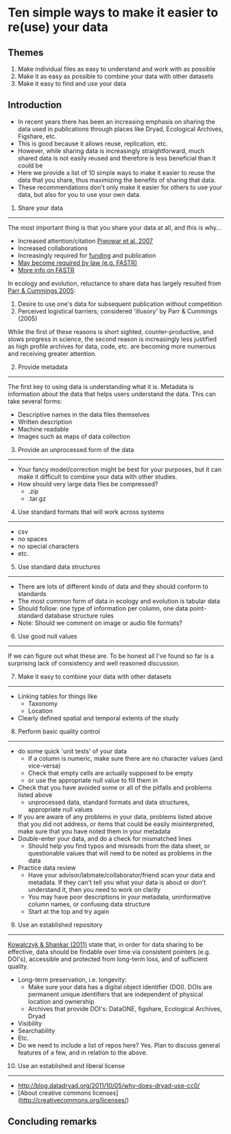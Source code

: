 Ten simple ways to make it easier to re(use) your data
======================================================

Themes
------
1. Make individual files as easy to understand and work with as possible
2. Make it as easy as possible to combine your data with other datasets
3. Make it easy to find and use your data

Introduction
------------

* In recent years there has been an increasing emphasis on sharing the
  data used in publications through places like Dryad, Ecological
  Archives, Figshare, etc.
* This is good because it allows reuse, replication, etc.
* However, while sharing data is increasingly straightforward, much
  shared data is not easily reused and therefore is less beneficial
  than it could be
* Here we provide a list of 10 simple ways to make it easier to reuse
  the data that you share, thus maximizing the benefits of sharing
  that data.
* These recommendations don't only make it easier for others to use
  your data, but also for you to use your own data.

1. Share your data
------------------

The most important thing is that you share your data at all, and this
is why...
* Increased attention/citation [Piwowar et al. 2007](http://www.plosone.org/article/info:doi%2F10.1371%2Fjournal.pone.0000308)
* Increased collaborations
* Increasingly required for [funding](http://www.nsf.gov/bfa/dias/policy/dmp.jsp) and publication
* [May become required by law (e.g. FASTR)](http://www.taxpayeraccess.org/action/FASTR_calltoaction.shtml)
* [More info on FASTR](http://www.creativecommons.org/weblog/entry/36699)

In ecology and evolution, reluctance to share data has largely resulted from [Parr & Cummings 2005](http://www.aseanbiodiversity.info/Abstract/51005017.pdf):

1. Desire to use one's data for subsequent publication without competition
2. Perceived logistical barriers; considered 'illusory' by Parr & Cummings (2005)

While the first of these reasons is short sighted, counter-productive, and slows progress in science,
the second reason is increasingly less justified as high profile archives for data, code, etc. are
becoming more numerous and receiving greater attention.



2. Provide metadata
-------------------

The first key to using data is understanding what it is. Metadata is
information about the data that helps users understand the data. This
can take several forms:

* Descriptive names in the data files themselves
* Written description
* Machine readable
* Images such as maps of data collection


3. Provide an unprocessed form of the data
------------------------------------------

* Your fancy model/correction might be best for your purposes, but it
can make it difficult to combine your data with other studies.
* How should very large data files be compressed?
	* .zip
	* .tar.gz
	

4. Use standard formats that will work across systems
------------------------------------------------------

* csv
* no spaces
* no special characters
* etc.


5. Use standard data structures
-------------------------------

* There are lots of different kinds of data and they should conform to standards
* The most common form of data in ecology and evolution is tabular data
* Should follow: one type of information per column, one data point-
  standard database structure rules
* Note: Should we comment on image or audio file formats?


6. Use good null values
-----------------------

If we can figure out what these are. To be honest all I've found so
far is a surprising lack of consistency and well reasoned discussion.


7. Make it easy to combine your data with other datasets
--------------------------------------------------------

* Linking tables for things like
    * Taxonomy
	* Location
* Clearly defined spatial and temporal extents of the study


8. Perform basic quality control
--------------------------------

* do some quick 'unit tests' of your data
    * If a column is numeric, make sure there are no character values (and vice-versa)
    * Check that empty cells are actually supposed to be empty
	* or use the appropriate null value to fill them in
* Check that you have avoided some or all of the pitfalls and problems listed above
    * unprocessed data, standard formats and data structures, appropriate null values
* If you are aware of any problems in your data, problems listed above that you did not address, or items that could be easily misinterpreted, make sure that you have noted them in your metadata
* Double-enter your data, and do a check for mismatched lines
    * Should help you find typos and misreads from the data sheet, or questionable values that will need to be noted as problems in the data
* Practice data review
    * Have your advisor/labmate/collaborator/friend scan your data and metadata. If they can't tell you what your data is about or don't understand it, then you need to work on clarity
    * You may have poor descriptions in your metadata, uninformative column names, or confusing data structure
    * Start at the top and try again

9. Use an established repository
-------------------------------

[Kowalczyk & Shankar (2011)](http://onlinelibrary.wiley.com/doi/10.1002/aris.2011.1440450113/pdf) state that, in order for data sharing to be effective, data should be findable over time via consistent pointers (e.g. DOI's), accessible and protected from long-term loss, and of sufficient quality. 

* Long-term preservation, i.e. longevity:
	* Make sure your data has a digital object identifier (DOI). DOIs are permanent unique identifiers that are independent of physical location and ownership
	* Archives that provide DOI's: DataONE, figshare, Ecological Archives, Dryad
* Visibility
* Searchability
* Etc.
* Do we need to include a list of repos here? Yes. Plan to discuss general features of a few, and in relation to the above.


10. Use an established and liberal license 
-----------------------------------------

* http://blog.datadryad.org/2011/10/05/why-does-dryad-use-cc0/
* [About creative commons licenses] (http://creativecommons.org/licenses/)


Concluding remarks
------------------
